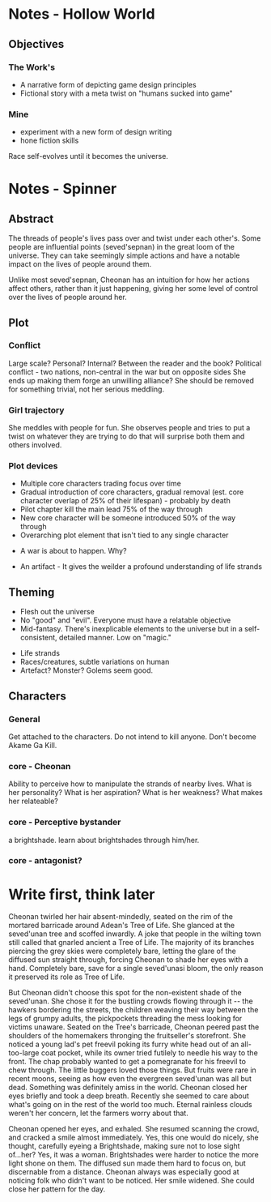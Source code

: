 # Notes - Hollow World

## Objectives
### The Work's
- A narrative form of depicting game design principles
- Fictional story with a meta twist on "humans sucked into game"

### Mine
- experiment with a new form of design writing
- hone fiction skills


Race self-evolves until it becomes the universe.










# Notes - Spinner
## Abstract
The threads of people's lives pass over and twist under each other's. Some people are influential points (seved'sepnan) in the great loom of the universe. They can take seemingly simple actions and have a notable impact on the lives of people around them. 

Unlike most seved'sepnan, Cheonan has an intuition for how her actions affect others, rather than it just happening, giving her some level of control over the lives of people around her.

## Plot
### Conflict
Large scale? Personal? Internal? Between the reader and the book?
Political conflict - two nations, non-central in the war but on opposite sides
She ends up making them forge an unwilling alliance?
She should be removed for something trivial, not her serious meddling.

### Girl trajectory
She meddles with people for fun. She observes people and tries to put a twist on whatever they are trying to do that will surprise both them and others involved.


### Plot devices
* Multiple core characters trading focus over time
* Gradual introduction of core characters, gradual removal (est. core character overlap of 25% of their lifespan) - probably by death
* Pilot chapter kill the main lead 75% of the way through
* New core character will be someone introduced 50% of the way through
* Overarching plot element that isn't tied to any single character
 - A war is about to happen. Why?
* An artifact - It gives the weilder a profound understanding of life strands

## Theming
* Flesh out the universe
* No "good" and "evil". Everyone must have a relatable objective
* Mid-fantasy. There's inexplicable elements to the universe but in a self-consistent, detailed manner. Low on "magic."
- Life strands
- Races/creatures, subtle variations on human
- Artefact? Monster? Golems seem good.

## Characters
### General
Get attached to the characters. 
Do not intend to kill anyone. Don't become Akame Ga Kill.

### core - Cheonan
Ability to perceive how to manipulate the strands of nearby lives.
What is her personality? 
What is her aspiration? 
What is her weakness?
What makes her relateable?

### core - Perceptive bystander
a brightshade. learn about brightshades through him/her.

### core - antagonist?


# Write first, think later

Cheonan twirled her hair absent-mindedly, seated on the rim of the mortared barricade around Adean's Tree of Life. She glanced at the seved'unan tree and scoffed inwardly. A joke that people in the wilting town still called that gnarled ancient a Tree of Life. The majority of its branches piercing the grey skies were completely bare, letting the glare of the diffused sun straight through, forcing Cheonan to shade her eyes with a hand. Completely bare, save for a single seved'unasi bloom, the only reason it preserved its role as Tree of Life.

But Cheonan didn't choose this spot for the non-existent shade of the seved'unan. She chose it for the bustling crowds flowing through it -- the hawkers bordering the streets, the children weaving their way between the legs of grumpy adults, the pickpockets threading the mess looking for victims unaware. Seated on the Tree's barricade, Cheonan peered past the shoulders of the homemakers thronging the fruitseller's storefront. She noticed a young lad's pet freevil poking its furry white head out of an all-too-large coat pocket, while its owner tried futilely to needle his way to the front. The chap probably wanted to get a pomegranate for his freevil to chew through. The little buggers loved those things. But fruits were rare in recent moons, seeing as how even the evergreen seved'unan was all but dead. Something was definitely amiss in the world. Cheonan closed her eyes briefly and took a deep breath. Recently she seemed to care about what's going on in the rest of the world too much. Eternal rainless clouds weren't her concern, let the farmers worry about that.

Cheonan opened her eyes, and exhaled. She resumed scanning the crowd, and cracked a smile almost immediately. Yes, this one would do nicely, she thought, carefully eyeing a Brightshade, making sure not to lose sight of...her? Yes, it was a woman. Brightshades were harder to notice the more light shone on them. The diffused sun made them hard to focus on, but discernable from a distance. Cheonan always was especially good at noticing folk who didn't want to be noticed. Her smile widened. She could close her pattern for the day.









